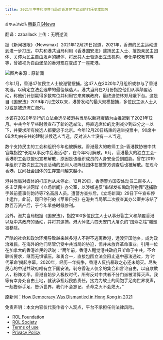 ```yaml
---
title: 2021年中共和港共当局对香港民主运动的打压变本加厉
---
```

`首尔天池农场` [轉載自GNews](https://gnews.org/zh-hans/1804248/)

翻译：zzballack
上传：无明逆流

据《新闻极限》（Newsmax）2021年12月29日报道，2021年，香港的民主运动遭到进一步打压。中共和港共当局利用《香港国安法》逮捕民主人士、摧毁亲民主团体、关停为民主自由发声的媒体、将反共人士驱逐出立法机构、赤化学校教育等等，曾被视为自由堡垒的香港现在变成了一座死港。

![](https://assets.gnews.org/wp-content/uploads/2021/12/4-46.jpg)图片来源：原新闻

今年1月，香港47位民主人士被港警搜捕。这47人在2020年7月组织或参与了香港初选，以确定立法会选举的最佳候选人。港共当局在2月份指控他们从事颠覆活动，称他们计划赢得多数席位并利用它来瘫痪政府，最终迫使林郑月娥下台。这是自《国安法》2019年7月生效以来，港警发动的最大规模搜捕，多位民主派人士入狱或是被迫流亡海外。

本该在2020年举行的立法会选举被港共当局以新冠疫情为由推迟到了2021年12月。中共今年早些时候宣布了新的选举法，将直选席位的比例减少到四分之一以下，并要求所有候选人都要忠于北京。今年12月20日结束的选举投票中，90席中89席均由亲共的建制派候选人当选，反对派人士没有一人当选。

数个支持民主的工会和组织今年也被解散。香港最大的教师工会–香港教协被中共官媒指控“长期从事反中乱港活动”，在今年8月解散。9月，香港最大的独立工会–香港职工会联盟也宣布解散，原因是该组织成员的人身安全受到威胁。曾在2019年组织了数次民主抗议活动的民间人权阵线团体在被警方调查后也被解散。在现今香港，民间社会团体的生存空间越来越小。

港共当局对媒体的打压也从未停止。12月29日，香港警方国安处动员二百多人，突击泛民主派网媒《立场新闻》办公室，以涉嫌违反“串谋发布煽动刊物罪”逮捕歌手兼前董事何韵诗等7名高层人员。遭警方查抄后，《立场新闻》29日下午宣布停止运作。此前，现已停刊的《苹果日报》在港共当局第二次搜查其办公室并冻结了数百万资产后，于今年早些时候停刊。

另外，港共当局根据《国安法》，指控100多位民主人士从事分裂主义和颠覆香港以及中共政府的活动，并将其逮捕。港大悼念六四天安门大屠杀的“国殇之柱”雕塑被移除。

严酷的社会和政治环境导致越来越多港人不得不逃离香港，远渡异国他乡，成为政治难民。在海外的他们尽管仍受中共当局的胁迫，但并未放弃革命事业。引用一位在加拿大的香港难民的话说：“两年前，香港人醒觉港共政府只听命于中共，不会聆听要求，继而无惧镇压，和勇合一，直接包围立法会阻止送中恶法通过，为‘时代革命’揭起序幕。2020年，经历一年抗争，香港人反抗暴政之心还未熄灭。尽失民心的中港共政府唯有立下国安法，剥夺香港人仅余的集会和言论自由，以自欺欺人，粉饰太平。香港自始步入极权时代，所有反对中共者不分门派被清算灭声。我等有幸身处自由土地，就该承担起民族责任，接力为故土的同胞手足向世界发声，一起告诉手足、告诉世界，我们不会忘记、革命之火不会熄灭。”

原新闻：[How Democracy Was Dismantled in Hong Kong in 2021](https://www.newsmax.com/streettalk/hong-kong-dismantling-democracy/2021/12/29/id/1050313/)

 

免责声明：本文内容仅代表作者个人观点，平台不承担任何法律风险。

- [ROL Foundation](https://rolfoundation.org/)
- [ROL Society](https://rolsociety.org/)
- [Terms of use](https://gnews.org/terms-of-use-3/)
- [Privacy Policy](https://gnews.org/privacy-policy/)
